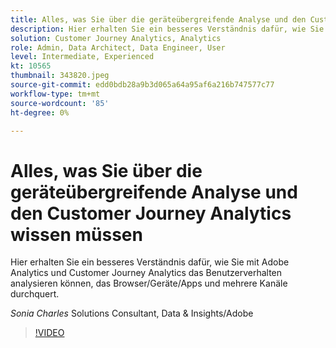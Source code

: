 ```yaml
---
title: Alles, was Sie über die geräteübergreifende Analyse und den Customer Journey Analytics wissen müssen
description: Hier erhalten Sie ein besseres Verständnis dafür, wie Sie mit Adobe Analytics und Customer Journey Analytics das Benutzerverhalten analysieren können, das Browser/Geräte/Apps und mehrere Kanäle durchquert.
solution: Customer Journey Analytics, Analytics
role: Admin, Data Architect, Data Engineer, User
level: Intermediate, Experienced
kt: 10565
thumbnail: 343820.jpeg
source-git-commit: edd0bdb28a9b3d065a64a95af6a216b747577c77
workflow-type: tm+mt
source-wordcount: '85'
ht-degree: 0%

---
```


# Alles, was Sie über die geräteübergreifende Analyse und den Customer Journey Analytics wissen müssen

Hier erhalten Sie ein besseres Verständnis dafür, wie Sie mit Adobe Analytics und Customer Journey Analytics das Benutzerverhalten analysieren können, das Browser/Geräte/Apps und mehrere Kanäle durchquert.

*Sonia Charles* Solutions Consultant, Data &amp; Insights/Adobe

>[!VIDEO](https://video.tv.adobe.com/v/343820/?quality=12&learn=on)
